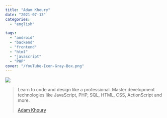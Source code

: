 ```yaml
---
title: "Adam Khoury"
date: "2021-07-13"
categories:
  - "english"

tags:
  - "android"
  - "backend"
  - "frontend"
  - "html"
  - "javascript"
  - "PHP"
cover: "/YouTube-Icon-Gray-Box.png"
---
```


![](https://yt3.ggpht.com/ytc/AKedOLRHppu8jn9VThVrfqA5QwebpW5W2gHluarl6OcVQQ=s176-c-k-c0x00ffffff-no-rj)

> Learn to code and design like a professional. Master development technologies like JavaScript, PHP, SQL, HTML, CSS, ActionScript and more.
>
> [Adam Khoury](https://www.youtube.com/c/AdamKhoury/playlists)
